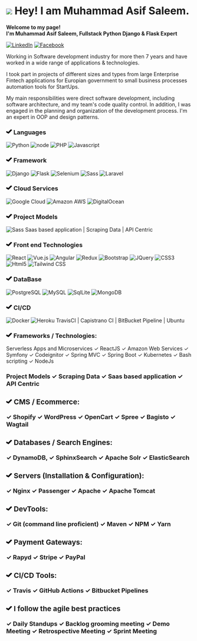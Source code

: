 
<h1><img src="https://emojis.slackmojis.com/emojis/images/1608026376/11743/kermit_typing.gif?1608026376" width="30"/> Hey! I am Muhammad Asif Saleem.</h1>

<p><b>Welcome to my page! </br> I'm Muhammad Asif Saleem, Fullstack Python Django & Flask Expert</b> </b></p>

<a href='https://www.linkedin.com/in/muhammad-asif-saleem-sidhu/' ><img alt="LinkedIn" src="https://img.shields.io/badge/LinkedIn-0077B5?style=for-the-badge&logo=linkedin&logoColor=white" /></a>
<a href='https://www.facebook.com/muhammad.a.saleem.908' ><img alt="Facebook" src="https://img.shields.io/badge/Facebook-1877F2?style=for-the-badge&logo=facebook&logoColor=white" /></a>


<p>
Working in Software development industry for more then 7 years and have worked in a wide range of applications & technologies.

 I took part in projects of different sizes and types from large Enterprise Fintech applications for Europian government to small business processes automation tools for StartUps.

 My main responsibilities were direct software development, including software architecture, and my team's code quality control. In addition, I was engaged in the planning and organization of the development process. I'm an expert in OOP and design patterns.
</p>


<h3><img src='https://raw.githubusercontent.com/asifsidhu65/asifsidhu65/main/checked-mark.png'/> Languages </h3>

<p>

  <img alt="Python" src="https://img.shields.io/badge/Python-3776AB?style=for-the-badge&logo=python&logoColor=white" />
  <img alt="node" src="https://img.shields.io/badge/node-33ff00?style=for-the-badge&logo=node&color=green" />
  <img alt="PHP" src="https://img.shields.io/badge/PHP-777BB4?style=for-the-badge&logo=php&logoColor=white" /> 
  <img alt="Javascript" src="https://img.shields.io/badge/JavaScript-F7DF1E?style=for-the-badge&logo=javascript&logoColor=black" />
</p>

<h3><img src='https://raw.githubusercontent.com/asifsidhu65/asifsidhu65/main/checked-mark.png'/> Framework </h3>
<p>
  <img alt="Django" src="https://img.shields.io/badge/Django-092E20?style=for-the-badge&logo=django&logoColor=white" />
  <img alt="Flask" src="https://img.shields.io/static/v1?style=for-the-badge&message=Flask&color=000000&logo=Flask&logoColor=FFFFFF&label=" />
  <img alt="Selenium" src="https://img.shields.io/static/v1?style=for-the-badge&message=Selenium&color=43B02A&logo=Selenium&logoColor=FFFFFF&label=" />
  <img alt="Sass" src="https://img.shields.io/badge/Sass-CC6699?style=for-the-badge&logo=sass&logoColor=white" />
  <img alt="Laravel" src="https://img.shields.io/badge/Laravel-FF2D20?style=for-the-badge&logo=laravel&logoColor=white" />
</p>

<h3> <img src='https://raw.githubusercontent.com/asifsidhu65/asifsidhu65/main/checked-mark.png'/> Cloud Services</h3>
<p>
  <img alt="Google Cloud" src="https://img.shields.io/badge/Google_Cloud-4285F4?style=for-the-badge&logo=google-cloud&logoColor=white" />
  <img alt="Amazon AWS" src="https://img.shields.io/badge/Amazon_AWS-232F3E?style=for-the-badge&logo=amazon-aws&logoColor=white" />
 <img alt="DigitalOcean" src="https://img.shields.io/static/v1?style=for-the-badge&message=DigitalOcean&color=0080FF&logo=DigitalOcean&logoColor=FFFFFF&label=" />
</p>

<h3><img src='https://raw.githubusercontent.com/asifsidhu65/asifsidhu65/main/checked-mark.png'/> Project Models</h3>
 <img alt="Sass" src="https://img.shields.io/badge/Sass-CC6699?style=for-the-badge&logo=sass&logoColor=white" /> Saas based application | Scraping Data | API Centric

<h3> <img src='https://raw.githubusercontent.com/asifsidhu65/asifsidhu65/main/checked-mark.png'/> Front end Technologies </h3>
<p>
  <img alt="React" src="https://img.shields.io/badge/React-20232A?style=for-the-badge&logo=react&logoColor=61DAFB" />
  <img alt="Vue.js" src="https://img.shields.io/badge/Vue.js-35495E?style=for-the-badge&logo=vue.js&logoColor=4FC08D" />
  <img alt="Angular" src="https://img.shields.io/badge/AngularJS-E23237?style=for-the-badge&logo=angularjs&logoColor=white" />
  <img alt="Redux" src="https://img.shields.io/badge/-Redux-764ABC?style=flat-square&logo=redux&logoColor=white" />
  <img alt="Bootstrap" src="https://img.shields.io/badge/Bootstrap-563D7C?style=for-the-badge&logo=bootstrap&logoColor=white" />
  <img alt="JQuery" src="https://img.shields.io/badge/jQuery-0769AD?style=for-the-badge&logo=jquery&logoColor=white" />
  <img alt="CSS3" src="https://img.shields.io/badge/CSS3-1572B6?style=for-the-badge&logo=css3&logoColor=white" />
  <img alt="Html5" src="https://img.shields.io/badge/-HTML5-E34F26?style=flat-square&logo=html5&logoColor=white" />
  <img alt="Tailwind CSS" src="https://img.shields.io/badge/Tailwind_CSS-38B2AC?style=for-the-badge&logo=tailwind-css&logoColor=white" />
</p>

<h3><img src='https://raw.githubusercontent.com/asifsidhu65/asifsidhu65/main/checked-mark.png'/> DataBase</h3>
<p>
  <img alt="PostgreSQL" src="https://img.shields.io/badge/PostgreSQL-316192?style=for-the-badge&logo=postgresql&logoColor=white" />
  <img alt="MySQL" src="https://img.shields.io/badge/MySQL-00000F?style=for-the-badge&logo=mysql&logoColor=white" />
  <img alt="SqlLite" src="https://img.shields.io/badge/SQLite-07405E?style=for-the-badge&logo=sqlite&logoColor=white" />
  <img alt="MongoDB" src="https://img.shields.io/badge/-MongoDB-13aa52?style=flat-square&logo=mongodb&logoColor=white" />

</p>

<h3> <img src='https://raw.githubusercontent.com/asifsidhu65/asifsidhu65/main/checked-mark.png'/> CI/CD </h3>
<p>
  <img alt="Docker" src="https://img.shields.io/badge/-Docker-46a2f1?style=flat-square&logo=docker&logoColor=white" />
  <img alt="Heroku" src="https://img.shields.io/badge/Heroku-430098?style=for-the-badge&logo=heroku&logoColor=white" />
   TravisCI | Capistrano CI | BitBucket Pipeline | Ubuntu
</p>


<h3><img src='https://raw.githubusercontent.com/asifsidhu65/asifsidhu65/main/checked-mark.png'/> Frameworks / Technologies:</h3>
 Serverless Apps and Microservices
✓ ReactJS
✓ Amazon Web Services
✓ Symfony
✓ Codeignitor
✓ Spring MVC
✓ Spring Boot
✓ Kubernetes
✓ Bash scripting
✓ NodeJs

<h3>Project Models<h/3>
✓ Scraping Data
✓ Saas based application
✓ API Centric

<h3><img src='https://raw.githubusercontent.com/asifsidhu65/asifsidhu65/main/checked-mark.png'/> CMS / Ecommerce:</h3>
✓ Shopify
✓ WordPress
✓ OpenCart
✓ Spree
✓ Bagisto
✓ Wagtail

<h3><img src='https://raw.githubusercontent.com/asifsidhu65/asifsidhu65/main/checked-mark.png'/> Databases / Search Engines:</h3>
✓ DynamoDB,
✓ SphinxSearch
✓ Apache Solr
✓ ElasticSearch

<h3><img src='https://raw.githubusercontent.com/asifsidhu65/asifsidhu65/main/checked-mark.png'/> Servers (Installation & Configuration):</h3>
✓ Nginx
✓ Passenger
✓ Apache
✓ Apache Tomcat

<h3><img src='https://raw.githubusercontent.com/asifsidhu65/asifsidhu65/main/checked-mark.png'/> DevTools:</h3>
✓ Git (command line proficient)
✓ Maven
✓ NPM
✓ Yarn

<h3><img src='https://raw.githubusercontent.com/asifsidhu65/asifsidhu65/main/checked-mark.png'/> Payment Gateways:</h3>
✓ Rapyd
✓ Stripe
✓ PayPal

<h3><img src='https://raw.githubusercontent.com/asifsidhu65/asifsidhu65/main/checked-mark.png'/> CI/CD Tools:</h3>
✓ Travis
✓ GitHub Actions
✓ Bitbucket Pipelines

<h3><img src='https://raw.githubusercontent.com/asifsidhu65/asifsidhu65/main/checked-mark.png'/>  I follow the agile best practices</h3>
✓ Daily Standups
✓ Backlog grooming meeting
✓ Demo Meeting
✓ Retrospective Meeting
✓ Sprint Meeting
